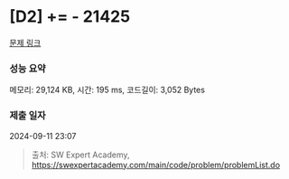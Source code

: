 # [D2] += - 21425 

[문제 링크](https://swexpertacademy.com/main/code/problem/problemDetail.do?contestProbId=AZD8K_UayDoDFAVs) 

### 성능 요약

메모리: 29,124 KB, 시간: 195 ms, 코드길이: 3,052 Bytes

### 제출 일자

2024-09-11 23:07



> 출처: SW Expert Academy, https://swexpertacademy.com/main/code/problem/problemList.do